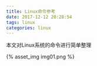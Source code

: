 ```yaml
---
title: Linux命令参考
date: 2017-12-12 20:28:54
tags: linux
categories: linux
---
```

本文对Linux系统的命令进行简单整理

<!-- more -->
{% asset_img img01.png %}
